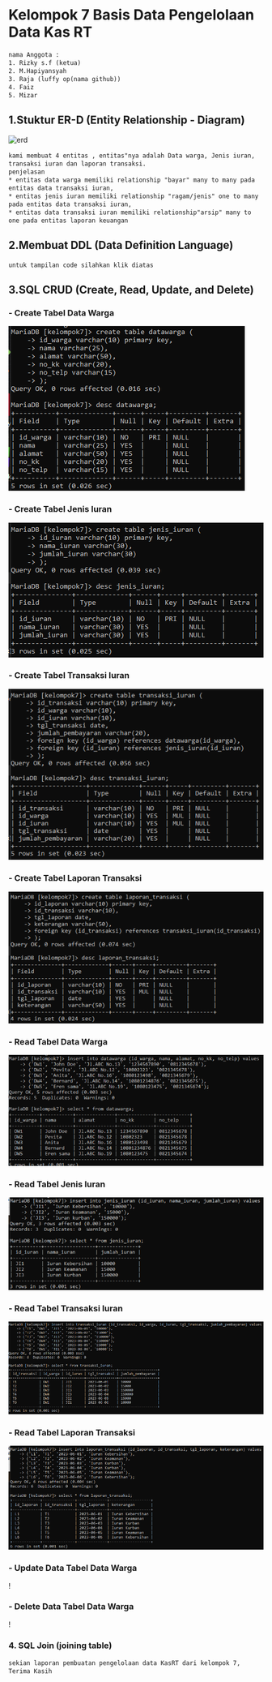 # Kelompok 7 Basis Data Pengelolaan Data Kas RT

```
nama Anggota :
1. Rizky s.f (ketua)
2. M.Hapiyansyah
3. Raja (luffy op(nama github))
4. Faiz 
5. Mizar

```
## 1.Stuktur ER-D (Entity Relationship - Diagram)

![erd](e-rd/erd.jpg)

```
kami membuat 4 entitas , entitas"nya adalah Data warga, Jenis iuran, transaksi iuran dan laporan transaksi.
penjelasan
* entitas data warga memiliki relationship "bayar" many to many pada entitas data transaksi iuran,
* entitas jenis iuran memiliki relationship "ragam/jenis" one to many pada entitas data transaksi iuran,
* entitas data transaksi iuran memiliki relationship"arsip" many to one pada entitas laporan keuangan 

```
## 2.Membuat DDL (Data Definition Language)

```
untuk tampilan code silahkan klik diatas

```
## 3.SQL CRUD (Create, Read, Update, and Delete)

### - Create Tabel Data Warga

![T3](poto/T3.png)

### - Create Tabel Jenis Iuran

![T4](poto/T4.png)

### - Create Tabel Transaksi Iuran

![T5](poto/T5.png)

### - Create Tabel Laporan Transaksi 

![T6](poto/T6.png)

### - Read Tabel Data Warga 

![T7](poto/T7.png)

### - Read Tabel Jenis Iuran

![T8](poto/T8.png)

### - Read Tabel Transaksi Iuran

![T9](poto/T9.png)

### - Read Tabel Laporan Transaksi

![T10](poto/T10.png)

### - Update Data Tabel Data Warga

!

### - Delete Data Tabel Data Warga 

!

### 4. SQL Join (joining table)

```
sekian laporan pembuatan pengelolaan data KasRT dari kelompok 7, 
Terima Kasih

```
